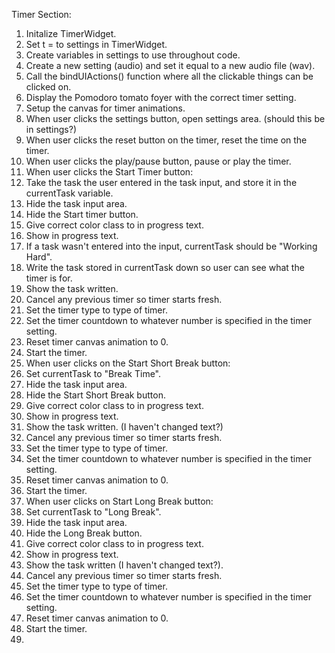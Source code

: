 Timer Section:

1. Initalize TimerWidget.
2. Set t = to settings in TimerWidget.
3. Create variables in settings to use throughout code.
4. Create a new setting (audio) and set it equal to a new audio file (wav).
5. Call the bindUIActions() function where all the clickable things can be clicked on.
6. Display the Pomodoro tomato foyer with the correct timer setting.
7. Setup the canvas for timer animations.
8. When user clicks the settings button, open settings area. (should this be in settings?)
9. When user clicks the reset button on the timer, reset the time on the timer.
10. When user clicks the play/pause button, pause or play the timer.
11. When user clicks the Start Timer button:
  1. Take the task the user entered in the task input, and store it in the currentTask variable.
  2. Hide the task input area.
  3. Hide the Start timer button.
  4. Give correct color class to in progress text.
  5. Show in progress text.
  6. If a task wasn't entered into the input, currentTask should be "Working Hard".
  7. Write the task stored in currentTask down so user can see what the timer is for.
  8. Show the task written.
  9. Cancel any previous timer so timer starts fresh.
  10. Set the timer type to type of timer.
  11. Set the timer countdown to whatever number is specified in the timer setting.
  12. Reset timer canvas animation to 0.
  13. Start the timer.
12. When user clicks on the Start Short Break button:
  1. Set currentTask to "Break Time".
  2. Hide the task input area.
  3. Hide the Start Short Break button.
  4. Give correct color class to in progress text.
  5. Show in progress text.
  6. Show the task written. (I haven't changed text?)
  7. Cancel any previous timer so timer starts fresh.
  8. Set the timer type to type of timer.
  9. Set the timer countdown to whatever number is specified in the timer setting.
  10. Reset timer canvas animation to 0.
  11. Start the timer.
13. When user clicks on Start Long Break button:
  1. Set currentTask to "Long Break".
  2. Hide the task input area.
  3. Hide the Long Break button.
  4. Give correct color class to in progress text.
  5. Show in progress text.
  6. Show the task written (I haven't changed text?).
  7. Cancel any previous timer so timer starts fresh.
  8. Set the timer type to type of timer.
  9. Set the timer countdown to whatever number is specified in the timer setting.
  10. Reset timer canvas animation to 0.
  11. Start the timer.
14. 
